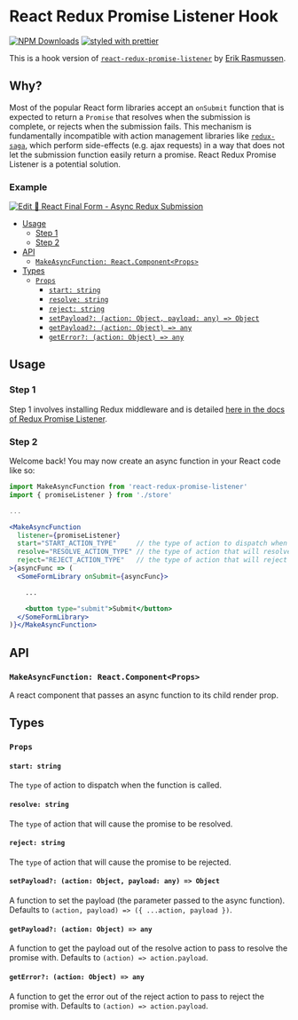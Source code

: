 # React Redux Promise Listener Hook

[![NPM Downloads](https://img.shields.io/npm/dm/react-redux-promise-listener-hook.svg?style=flat)](https://www.npmjs.com/package/react-redux-promise-listener-hook)
[![styled with prettier](https://img.shields.io/badge/styled_with-prettier-ff69b4.svg)](https://github.com/prettier/prettier)

This is a hook version of [`react-redux-promise-listener`](https://github.com/erikras/react-redux-promise-listener) by [Erik Rasmussen](https://github.com/erikras).

## Why?

Most of the popular React form libraries accept an `onSubmit` function that is expected to return a `Promise` that resolves when the submission is complete, or rejects when the submission fails. This mechanism is fundamentally incompatible with action management libraries like [`redux-saga`](https://redux-saga.js.org), which perform side-effects (e.g. ajax requests) in a way that does not let the submission function easily return a promise. React Redux Promise Listener is a potential solution.

### Example

[![Edit 🏁 React Final Form - Async Redux Submission](https://codesandbox.io/static/img/play-codesandbox.svg)](https://codesandbox.io/s/0qqx2xo4n)

<!-- START doctoc generated TOC please keep comment here to allow auto update -->

<!-- DON'T EDIT THIS SECTION, INSTEAD RE-RUN doctoc TO UPDATE -->

<!-- DON'T EDIT THIS SECTION, INSTEAD RE-RUN doctoc TO UPDATE -->

- [Usage](#usage)
  - [Step 1](#step-1)
  - [Step 2](#step-2)
- [API](#api)
  - [`MakeAsyncFunction: React.Component<Props>`](#makeasyncfunction-reactcomponentprops)
- [Types](#types)
  - [`Props`](#props)
    - [`start: string`](#start-string)
    - [`resolve: string`](#resolve-string)
    - [`reject: string`](#reject-string)
    - [`setPayload?: (action: Object, payload: any) => Object`](#setpayload-action-object-payload-any--object)
    - [`getPayload?: (action: Object) => any`](#getpayload-action-object--any)
    - [`getError?: (action: Object) => any`](#geterror-action-object--any)

<!-- END doctoc generated TOC please keep comment here to allow auto update -->

## Usage

### Step 1

Step 1 involves installing Redux middleware and is detailed [here in the docs of Redux Promise Listener](https://github.com/erikras/redux-promise-listener#step-1).

### Step 2

Welcome back! You may now create an async function in your React code like so:

```jsx
import MakeAsyncFunction from 'react-redux-promise-listener'
import { promiseListener } from './store'

...

<MakeAsyncFunction
  listener={promiseListener}
  start="START_ACTION_TYPE"     // the type of action to dispatch when this function is called
  resolve="RESOLVE_ACTION_TYPE" // the type of action that will resolve the promise
  reject="REJECT_ACTION_TYPE"   // the type of action that will reject the promise
>{asyncFunc => (
  <SomeFormLibrary onSubmit={asyncFunc}>

    ...

    <button type="submit">Submit</button>
  </SomeFormLibrary>
)}</MakeAsyncFunction>
```

## API

### `MakeAsyncFunction: React.Component<Props>`

A react component that passes an async function to its child render prop.

## Types

### `Props`

#### `start: string`

The `type` of action to dispatch when the function is called.

#### `resolve: string`

The `type` of action that will cause the promise to be resolved.

#### `reject: string`

The `type` of action that will cause the promise to be rejected.

#### `setPayload?: (action: Object, payload: any) => Object`

A function to set the payload (the parameter passed to the async function). Defaults to `(action, payload) => ({ ...action, payload })`.

#### `getPayload?: (action: Object) => any`

A function to get the payload out of the resolve action to pass to resolve the promise with. Defaults to `(action) => action.payload`.

#### `getError?: (action: Object) => any`

A function to get the error out of the reject action to pass to reject the promise with. Defaults to `(action) => action.payload`.
